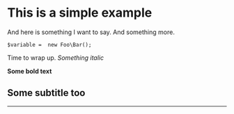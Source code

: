 # This is a simple example

And here is something I want to say. And something more.


```
$variable =  new Foo\Bar();
```

Time to wrap up. _Something italic_

**Some bold text**

## Some subtitle too

***